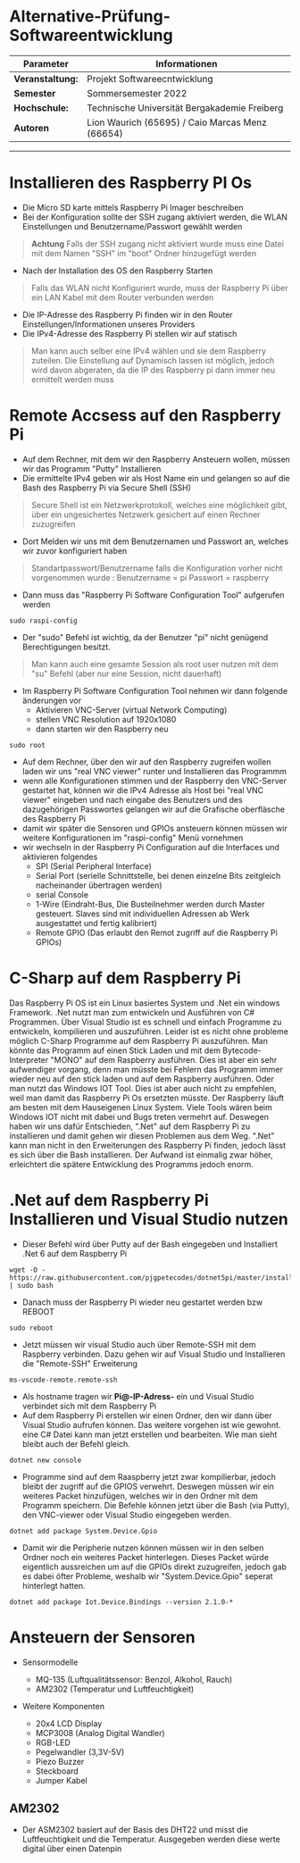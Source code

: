 # Alternative-Prüfung-Softwareentwicklung

| Parameter                | Informationen                                                                                                                                                                          |
| ------------------------ | ------------------------------------------------------------------------------------------------------------------------------------------------------------------------------------------ |
| **Veranstaltung:**       | Projekt Softwareecntwicklung                                                                                                                                                           |
| **Semester**               |   Sommersemester 2022                                                                                                                                                                                        |
| **Hochschule:**          | Technische Universität Bergakademie Freiberg                                                                                                                                                      
| **Autoren**              | Lion Waurich (65695) / Caio Marcas Menz (66654)                            

---------------------------------------------------------------------------------

# Installieren des Raspberry PI Os 

* Die Micro SD karte mittels Raspberry Pi Imager beschreiben 
* Bei der Konfiguration sollte der SSH zugang aktiviert werden, die WLAN Einstellungen und Benutzername/Passwort gewählt werden
> **Achtung** Falls der SSH zugang nicht aktiviert wurde muss eine Datei mit dem Namen "SSH" im "boot" Ordner hinzugefügt werden
* Nach der Installation des OS den Raspberry Starten 
> Falls das WLAN nicht Konfiguriert wurde, muss der Raspberry Pi über ein LAN Kabel mit dem Router verbunden werden
* Die IP-Adresse des Raspberry Pi finden wir in den Router Einstellungen/Informationen unseres Providers 
* Die IPv4-Adresse des Raspberry Pi stellen wir auf statisch
> Man kann auch selber eine IPv4 wählen und sie dem Raspberry zuteilen. Die Einstellung auf Dynamisch lassen ist möglich, jedoch wird davon abgeraten, da die IP des Raspberry pi dann immer neu ermittelt werden muss


# Remote Accsess auf den Raspberry Pi 

* Auf dem Rechner, mit dem wir den Raspberry Ansteuern wollen, müssen wir das Programm "Putty" Installieren
* Die ermittelte IPv4 geben wir als Host Name ein und gelangen so auf die Bash des Raspberry Pi via Secure Shell (SSH) 
> Secure Shell ist ein Netzwerkprotokoll, welches eine möglichkeit gibt, über ein ungesichertes Netzwerk gesichert auf einen Rechner zuzugreifen
* Dort Melden wir uns mit dem Benutzernamen und Passwort an, welches wir zuvor konfiguriert haben
> Standartpasswort/Benutzername falls die Konfiguration vorher nicht vorgenommen wurde : Benutzername = pi Passwort = raspberry
* Dann muss das "Raspberry Pi Software Configuration Tool" aufgerufen werden
```
sudo raspi-config
```
* Der "sudo" Befehl ist wichtig, da der Benutzer "pi" nicht genügend Berechtigungen besitzt. 
> Man kann auch eine gesamte Session als root user nutzen mit dem "su" Befehl (aber nur eine Session, nicht dauerhaft) 
* Im Raspberry Pi Software Configuration Tool nehmen wir dann folgende änderungen vor
  * Aktivieren VNC-Server (virtual Network Computing) 
  * stellen VNC Resolution auf 1920x1080
  * dann starten wir den Raspberry neu
```
sudo root 
```
* Auf dem Rechner, über den wir auf den Raspberry zugreifen wollen laden wir uns "real VNC viewer" runter und Installieren das Programmm
* wenn alle Konfigurationen stimmen und der Raspberry den VNC-Server gestartet hat, können wir die IPv4 Adresse als Host bei "real VNC viewer" eingeben und nach eingabe des Benutzers und des dazugehörigen Passwortes gelangen wir auf die Grafische oberfläsche des Raspberry Pi 
* damit wir später die Sensoren und GPIOs ansteuern können müssen wir weitere Konfigurationen im "raspi-config" Menü vornehmen
* wir wechseln in der Raspberry Pi Configuration auf die Interfaces und aktivieren folgendes
    * SPI (Serial Peripheral Interface)
    * Serial Port (serielle Schnittstelle, bei denen einzelne Bits zeitgleich nacheinander übertragen werden) 
    * serial Console 
    * 1-Wire (Eindraht-Bus, Die Busteilnehmer werden durch Master gesteuert. Slaves sind mit individuellen Adressen ab Werk ausgestattet und fertig kalibriert)
    * Remote GPIO (Das erlaubt den Remot zugriff auf die Raspberry Pi GPIOs)

# C-Sharp auf dem Raspberry Pi

Das Raspberry Pi OS ist ein Linux basiertes System und .Net ein windows Framework. .Net nutzt man zum entwickeln und Ausführen von C# Programmen. Über Visual Studio ist es schnell und einfach Programme zu entwickeln, kompilieren und auszuführen. Leider ist es nicht ohne probleme möglich C-Sharp Programme auf dem Raspberry Pi auszuführen. Man könnte das Programm auf einen Stick Laden und mit dem Bytecode-Interpreter "MONO" auf dem Raspberry ausführen. Dies ist aber ein sehr aufwendiger vorgang, denn man müsste bei Fehlern das Programm immer wieder neu auf den stick laden und auf dem Raspberry ausführen. Oder man nutzt das Windows IOT Tool. Dies ist aber auch nicht zu empfehlen, weil man damit das Raspberry Pi Os ersetzten müsste. Der Raspberry läuft am besten mit dem Hauseigenen Linux System. Viele Tools wären beim Windows IOT nicht mit dabei und Bugs treten vermehrt auf. Deswegen haben wir uns dafür Entschieden, ".Net" auf dem Raspberry Pi zu installieren und damit gehen wir diesen Problemen aus dem Weg. ".Net" kann man nicht in den Erweiterungen des Raspberry Pi finden, jedoch lässt es sich über die Bash installieren. Der Aufwand ist einmalig zwar höher, erleichtert die spätere Entwicklung des Programms jedoch enorm.


# .Net auf dem Raspberry Pi Installieren und Visual Studio nutzen

* Dieser Befehl wird über Putty auf der Bash eingegeben und Installiert .Net 6 auf dem Raspberry Pi

```
wget -O - https://raw.githubusercontent.com/pjgpetecodes/dotnet5pi/master/install.sh | sudo bash
```
* Danach muss der Raspberry Pi wieder neu gestartet werden bzw REBOOT

```
sudo reboot
```
* Jetzt müssen wir visual Studio auch über Remote-SSH mit dem Raspberry verbinden. Dazu gehen wir auf Visual Studio und Installieren die "Remote-SSH" Erweiterung 
```
ms-vscode-remote.remote-ssh
```
* Als hostname tragen wir **Pi@-IP-Adress-** ein und Visual Studio verbindet sich mit dem Raspberry Pi 
* Auf dem Raspberry Pi erstellen wir einen Ordner, den wir dann über Visual Studio aufrufen können. Das weitere vorgehen ist wie gewohnt. eine C# Datei kann man jetzt erstellen und bearbeiten. Wie man sieht bleibt auch der Befehl gleich. 
```
dotnet new console
```
* Programme sind auf dem Raaspberry jetzt zwar kompilierbar, jedoch bleibt der zugriff auf die GPIOS verwehrt. Deswegen müssen wir ein weiteres Packet hinzufügen, welches wir in den Ordner mit dem Programm speichern. Die Befehle können jetzt über die Bash (via Putty), den VNC-viewer oder Visual Studio eingegeben werden.

```
dotnet add package System.Device.Gpio
```
* Damit wir die Peripherie nutzen können müssen wir in den selben Ordner noch ein weiteres Packet hinterlegen. Dieses Packet würde eigentlich aussreichen um auf die GPIOs direkt zuzugreifen, jedoch gab es dabei öfter Probleme, weshalb wir "System.Device.Gpio" seperat hinterlegt hatten.

```
dotnet add package Iot.Device.Bindings --version 2.1.0-* 
```

# Ansteuern der Sensoren 

* Sensormodelle
   * MQ-135 (Luftqualitätssensor: Benzol, Alkohol, Rauch)
   * AM2302 (Temperatur und Luftfeuchtigkeit)
 
* Weitere Komponenten
   * 20x4 LCD Display
   * MCP3008 (Analog Digital Wandler)
   * RGB-LED
   * Pegelwandler (3,3V-5V)
   * Piezo Buzzer
   * Steckboard
   * Jumper Kabel


## AM2302 

* Der ASM2302 basiert auf der Basis des DHT22 und misst die Luftfeuchtigkeit und die Temperatur. Ausgegeben werden diese werte digital über einen Datenpin


